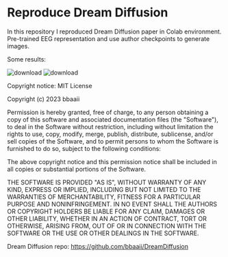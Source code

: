 # Reproduce Dream Diffusion
In this repository I reproduced Dream Diffusion paper in Colab environment. Pre-trained EEG representation and use author checkpoints to generate images.

Some results:

![download](https://github.com/bobergsatoko/reproduce-dream-diffusion/assets/16021447/59a6b9cb-340d-47a3-a30b-dd5ac45e4af7)
![download](https://github.com/bobergsatoko/reproduce-dream-diffusion/assets/16021447/65dfc451-1085-4fbd-a143-eff7a2dfcda3)

Copyright notice:
MIT License

Copyright (c) 2023 bbaaii

Permission is hereby granted, free of charge, to any person obtaining a copy
of this software and associated documentation files (the "Software"), to deal
in the Software without restriction, including without limitation the rights
to use, copy, modify, merge, publish, distribute, sublicense, and/or sell
copies of the Software, and to permit persons to whom the Software is
furnished to do so, subject to the following conditions:

The above copyright notice and this permission notice shall be included in all
copies or substantial portions of the Software.

THE SOFTWARE IS PROVIDED "AS IS", WITHOUT WARRANTY OF ANY KIND, EXPRESS OR
IMPLIED, INCLUDING BUT NOT LIMITED TO THE WARRANTIES OF MERCHANTABILITY,
FITNESS FOR A PARTICULAR PURPOSE AND NONINFRINGEMENT. IN NO EVENT SHALL THE
AUTHORS OR COPYRIGHT HOLDERS BE LIABLE FOR ANY CLAIM, DAMAGES OR OTHER
LIABILITY, WHETHER IN AN ACTION OF CONTRACT, TORT OR OTHERWISE, ARISING FROM,
OUT OF OR IN CONNECTION WITH THE SOFTWARE OR THE USE OR OTHER DEALINGS IN THE
SOFTWARE.

Dream Diffusion repo: https://github.com/bbaaii/DreamDiffusion

